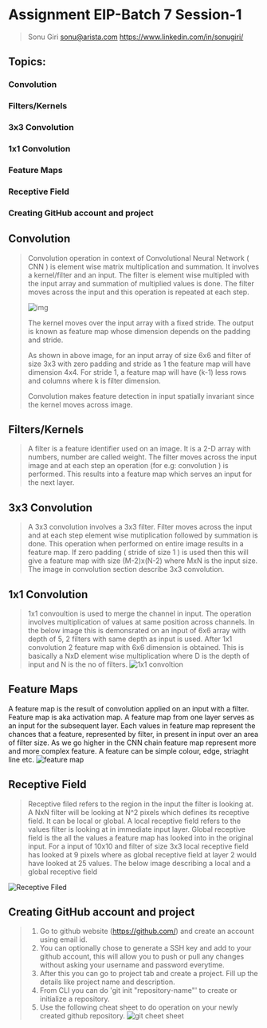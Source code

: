 # Assignment EIP-Batch 7 Session-1
> Sonu Giri
> sonu@arista.com
> https://www.linkedin.com/in/sonugiri/

## Topics:
### Convolution
### Filters/Kernels
### 3x3 Convolution
### 1x1 Convolution
### Feature Maps
### Receptive Field
### Creating GitHub account and project

## Convolution
> Convolution operation in context of Convolutional Neural Network ( CNN ) is element wise matrix multiplication and summation. It involves a kernel/filter and an input. The filter is element wise multipled with the input array and summation of multiplied values is done. The filter moves across the input and this operation is repeated at each step.
> 
> ![img](https://indoml.files.wordpress.com/2018/03/convolution-operation-14.png)
> 
> The kernel moves over the input array with a fixed stride. The output is known as feature map whose dimension depends on the padding and stride.
> 
> As shown in above image, for an input array of size 6x6 and filter of size 3x3 with zero padding and stride as 1 the feature map will have dimension 4x4. For stride 1, a feature map will have (k-1) less rows and columns where k is filter dimension.
> 
> Convolution makes feature detection in input spatially invariant since the kernel moves across image. 

## Filters/Kernels
> A filter is a feature identifier used on an image. It is a 2-D array with numbers, number are called weight. The filter moves across the input image and at each step an operation (for e.g: convolution ) is performed. This results into a feature map which serves an input for the next layer.

## 3x3 Convolution
> A 3x3 convolution involves a 3x3 filter. Filter moves across the input and at each step element wise mutiplication followed by summation is done. This operation when performed on entire image results in a feature map. If zero padding ( stride of size 1 ) is used then this will give a feature map with size (M-2)x(N-2) where MxN is the input size. The image in convolution section describe 3x3 convolution.

## 1x1 Convolution
> 1x1 convoultion is used to merge the channel in input. The operation involves multiplication of values at same position across channels. In the below image this is demonsrated on an input of 6x6 array with depth of 5, 2 filters with same depth as input is used. After 1x1 convolution 2 feature map with 6x6 dimension is obtained. 
> This is basically a NxD element wise multiplication where D is the depth of input and N is the no of filters.
![1x1 convoltion](https://indoml.files.wordpress.com/2018/03/1x1-convolution1.png)

## Feature Maps
A feature map is the result of convolution applied on an input with a filter. Feature map is aka activation map. A feature map from one layer serves as an input for the subsequent layer. Each values in feature map represent the chances that a feature, represented by filter, in present in input over an area of filter size. As we go higher in the CNN chain feature map represent more and more complex feature. A feature can be simple colour, edge, striaght line etc.
![feature map](https://qph.ec.quoracdn.net/main-qimg-134024e4e35d7c7cbc4ccbe3a62dc8b2.webp)

## Receptive Field
> Receptive filed refers to the region in the input the filter is looking at. A NxN filter will be looking at N^2 pixels which defines its receptive field.
> It can be local or global. A local receptive field refers to the values filter is looking at in immediate input layer. Global receptive field is the all the values a feature map has looked into in the original input. 
> For a input of 10x10 and filter of size 3x3 local receptive field has looked at 9 pixels where as global receptive field at layer 2 would have looked at 25 values.
> The below image describing a local and a global receptive field
> 
![Receptive Filed](https://cdn-images-1.medium.com/max/2000/1*mModSYik9cD9XJNemdTraw.png)

## Creating GitHub account and project
> 1. Go to github website (https://github.com/) and create an account using email id.
> 2. You can optionally chose to generate a SSH key and add to your github account, this will allow you to push or pull any changes without asking your username and password everytime.
> 3. After this you can go to project tab and create a project. Fill up the details like project name and description.
> 4. From CLI you can do 'git init "repository-name"' to create or initialize a repository.
> 5. Use the following cheat sheet to do operation on your newly created github repository.
> ![git cheet sheet](https://www.git-tower.com/blog/content/posts/54-git-cheat-sheet/git-cheat-sheet-large01.png)
> 